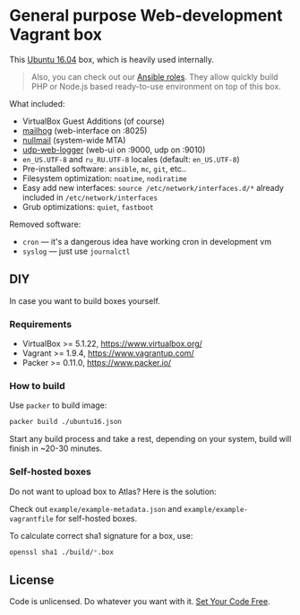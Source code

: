 # General purpose Web-development Vagrant box

This [Ubuntu 16.04](https://atlas.hashicorp.com/Dalee/boxes/ubuntu) 
box, which is heavily used internally.

> Also, you can check out our [Ansible roles](https://galaxy.ansible.com/Dalee/). 
They allow quickly build PHP or Node.js based ready-to-use environment 
on top of this box.

What included:
 * VirtualBox Guest Additions (of course)
 * [mailhog](https://github.com/mailhog/MailHog) (web-interface on :8025)
 * [nullmail](https://github.com/bruceg/nullmailer) (system-wide MTA)
 * [udp-web-logger](https://github.com/Dalee/udp-web-logger) (web-ui on :9000, udp on :9010)
 * `en_US.UTF-8` and `ru_RU.UTF-8` locales (default: `en_US.UTF-8`)
 * Pre-installed software: `ansible`, `mc`, `git`, etc..
 * Filesystem optimization: `noatime`, `nodiratime`
 * Easy add new interfaces: `source /etc/network/interfaces.d/*` already 
    included in `/etc/network/interfaces`
 * Grub optimizations: `quiet`, `fastboot`

Removed software:
 * `cron` — it's a dangerous idea have working cron in development vm
 * `syslog` — just use `journalctl`


## DIY

In case you want to build boxes yourself.

### Requirements

 * VirtualBox >= 5.1.22, https://www.virtualbox.org/
 * Vagrant >= 1.9.4, https://www.vagrantup.com/
 * Packer >= 0.11.0, https://www.packer.io/

### How to build
Use `packer` to build image:

```bash
packer build ./ubuntu16.json
```

Start any build process and take a rest, depending on your system,
build will finish in ~20-30 minutes.

### Self-hosted boxes

Do not want to upload box to Atlas? Here is the solution:

Check out `example/example-metadata.json` and `example/example-vagrantfile` for self-hosted boxes.

To calculate correct sha1 signature for a box, use:
```bash
openssl sha1 ./build/*.box
```

## License

Code is unlicensed. Do whatever you want with it. [Set Your Code Free](http://unlicense.org/).
